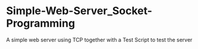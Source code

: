 # Simple-Web-Server_Socket-Programming

A simple web server using TCP together with a Test Script to test the server

